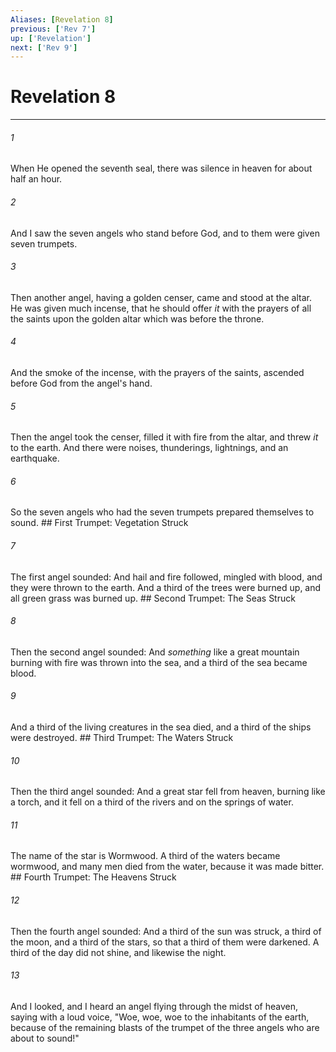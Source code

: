```yaml
---
Aliases: [Revelation 8]
previous: ['Rev 7']
up: ['Revelation']
next: ['Rev 9']
---
```

# Revelation 8

***


###### 1 
When He opened the seventh seal, there was silence in heaven for about half an hour. 

###### 2 
And I saw the seven angels who stand before God, and to them were given seven trumpets. 

###### 3 
Then another angel, having a golden censer, came and stood at the altar. He was given much incense, that he should offer _it_ with the prayers of all the saints upon the golden altar which was before the throne. 

###### 4 
And the smoke of the incense, with the prayers of the saints, ascended before God from the angel's hand. 

###### 5 
Then the angel took the censer, filled it with fire from the altar, and threw _it_ to the earth. And there were noises, thunderings, lightnings, and an earthquake. 

###### 6 
So the seven angels who had the seven trumpets prepared themselves to sound. ## First Trumpet: Vegetation Struck 

###### 7 
The first angel sounded: And hail and fire followed, mingled with blood, and they were thrown to the earth. And a third of the trees were burned up, and all green grass was burned up. ## Second Trumpet: The Seas Struck 

###### 8 
Then the second angel sounded: And _something_ like a great mountain burning with fire was thrown into the sea, and a third of the sea became blood. 

###### 9 
And a third of the living creatures in the sea died, and a third of the ships were destroyed. ## Third Trumpet: The Waters Struck 

###### 10 
Then the third angel sounded: And a great star fell from heaven, burning like a torch, and it fell on a third of the rivers and on the springs of water. 

###### 11 
The name of the star is Wormwood. A third of the waters became wormwood, and many men died from the water, because it was made bitter. ## Fourth Trumpet: The Heavens Struck 

###### 12 
Then the fourth angel sounded: And a third of the sun was struck, a third of the moon, and a third of the stars, so that a third of them were darkened. A third of the day did not shine, and likewise the night. 

###### 13 
And I looked, and I heard an angel flying through the midst of heaven, saying with a loud voice, "Woe, woe, woe to the inhabitants of the earth, because of the remaining blasts of the trumpet of the three angels who are about to sound!"
